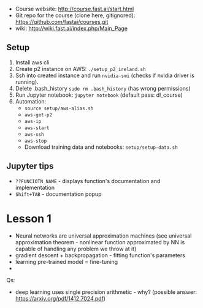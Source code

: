 * Course website:
http://course.fast.ai/start.html
* Git repo for the course (clone here, gitignored):
https://github.com/fastai/courses.git
* wiki:
http://wiki.fast.ai/index.php/Main_Page



## Setup
1. Install aws cli
1. Create p2 instance on AWS: `./setup_p2_ireland.sh`
1. Ssh into created instance and run `nvidia-smi` (checks if nvidia driver is running).
1. Delete .bash_history `sudo rm .bash_history` (has wrong permissions)
1. Run Jupyter notebook: `jupyter notebook` (default pass: dl_course)
1. Automation:
    * `source setup/aws-alias.sh`
    * `aws-get-p2`
    * `aws-ip`
    * `aws-start`
    * `aws-ssh`
    * `aws-stop`
    * Download training data and notebooks: `setup/setup-data.sh`


## Jupyter tips
* `??FUNCIOTN_NAME` - displays function's documentation and implementation
* `Shift+TAB` - documentation popup


# Lesson 1
* Neural networks are universal approximation machines (see universal approximation theorem - nonlinear function approximated by NN is capable of handling any problem we throw at it)
* gradient descent + backpropagation - fitting function's parameters
* learning pre-trained model = fine-tuning
* 

Qs:
* deep learning uses single precision arithmetic - why? (possible answer: https://arxiv.org/pdf/1412.7024.pdf)
